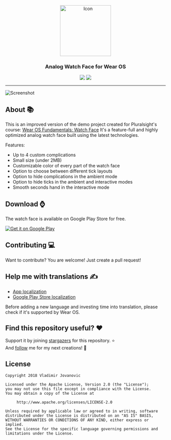 <div align="center">
    <img alt="Icon" src="https://i.imgur.com/APhUjXB.png" width="160" />
</div>
<h3 align="center">
    Analog Watch Face for Wear OS
</h3>
<p align="center">
    <a target="_blank" href="https://github.com/VladimirWrites/BLTaxi/blob/master/LICENSE"><img src="https://img.shields.io/badge/License-Apache%202.0-blue.svg"></a>
    <a target="_blank" href="https://app.bitrise.io/app/ea7dba78a72518e8#/builds"><img src="https://app.bitrise.io/app/ea7dba78a72518e8/status.svg?token=rkRt-ObMU-Km5xrilW5Ezg&branch=master"></a>
</p>

-------

![Screenshot](https://i.imgur.com/c56byky.png)

About 📚
-------

This is an improved version of the demo project created for Pluralsight's course: [Wear OS Fundamentals: Watch Face](https://app.pluralsight.com/library/courses/wear-os-fundamentals-watch-face)
It's a feature-full and highly optimized analog watch face built using the latest technologies.

Features:

* Up to 4 custom complications
* Small size (under 2MB)
* Customizable color of every part of the watch face
* Option to choose between different tick layouts
* Option to hide complications in the ambient mode
* Option to hide ticks in the ambient and interactive modes
* Smooth seconds hand in the interactive mode

Download ⌚
-----

The watch face is available on Google Play Store for free.

<a href='https://play.google.com/store/apps/details?id=com.vlad1m1r.watchface'>
    <img alt='Get it on Google Play' src='http://i.imgur.com/tka3Exw.png'/>
</a>

Contributing 💻
-------

Want to contribute? You are welcome! 
Just create a pull request!

Help me with translations ✍️
-------

 - [App localization](https://poeditor.com/join/project?hash=9iy0lPTpkn)
 - [Google Play Store localization](https://poeditor.com/join/project?hash=wRxShKc33w)

Before adding a new language and investing time into translation, please check if it's supported by Wear OS.

Find this repository useful? ❤️
-------
Support it by joining [stargazers](https://github.com/VladimirWrites/AnalogWatchFace/stargazers) for this repository. :star: <br>
And [follow](https://github.com/VladimirWrites) me for my next creations! 🤩

License
-------

    Copyright 2018 Vladimir Jovanovic

    Licensed under the Apache License, Version 2.0 (the "License");
    you may not use this file except in compliance with the License.
    You may obtain a copy of the License at

         http://www.apache.org/licenses/LICENSE-2.0

    Unless required by applicable law or agreed to in writing, software
    distributed under the License is distributed on an "AS IS" BASIS,
    WITHOUT WARRANTIES OR CONDITIONS OF ANY KIND, either express or implied.
    See the License for the specific language governing permissions and
    limitations under the License.
